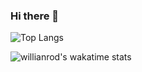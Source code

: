 ### Hi there 👋



![Top Langs](https://github-readme-stats.vercel.app/api/top-langs/?username=awrobel196&layout=compact)

![willianrod's wakatime stats](https://github-readme-stats.vercel.app/api/wakatime?username=awrobel196)
<!--
**awrobel196/awrobel196** is a ✨ _special_ ✨ repository because its `README.md` (this file) appears on your GitHub profile.

Here are some ideas to get you started:

- 🔭 I’m currently working on ...
- 🌱 I’m currently learning ...
- 👯 I’m looking to collaborate on ...
- 🤔 I’m looking for help with ...
- 💬 Ask me about ...
- 📫 How to reach me: ...
- 😄 Pronouns: ...
- ⚡ Fun fact: ...
-->

